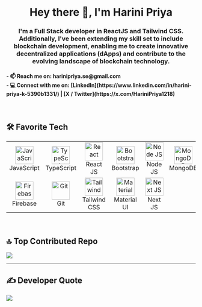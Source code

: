 <h1 align="center">Hey there 👋, I'm Harini Priya</h1>

<h3 align="center">
I'm a Full Stack developer in ReactJS and Tailwind CSS. Additionally, I've been extending my skill set to include blockchain development, enabling me to create innovative decentralized applications (dApps) and contribute to the evolving landscape of blockchain technology.
</h3>

<h4>
 - 📫 Reach me on: harinipriya.se@gmail.com <br />
 - 💻 Connect with me on: [LinkedIn](https://www.linkedin.com/in/harini-priya-k-5390b1331/) | [X / Twitter](https://x.com/HariniPriya1218)
</h4>



<br />

## 🛠️ Favorite Tech

<table align="center">
  <tr>
    <td align="center" width="96">
      <img src="https://upload.wikimedia.org/wikipedia/commons/9/99/Unofficial_JavaScript_logo_2.svg" width="48" height="48" alt="JavaScript" /><br>JavaScript
    </td>
    <td align="center" width="96">
      <img src="https://upload.wikimedia.org/wikipedia/commons/4/4c/Typescript_logo_2020.svg" width="48" height="48" alt="TypeScript" /><br>TypeScript
    </td>
    <td align="center" width="96">
      <img src="https://brandlogos.net/wp-content/uploads/2020/09/react-logo.png" width="48" height="48" alt="React" /><br>React JS
    </td>
    <td align="center" width="96">
      <img src="https://cdn.worldvectorlogo.com/logos/bootstrap-4.svg" width="48" height="48" alt="Bootstrap" /><br>Bootstrap
    </td>
    <td align="center" width="96">
      <img src="https://upload.wikimedia.org/wikipedia/commons/d/d9/Node.js_logo.svg" width="48" height="48" alt="Node JS" /><br>Node JS
    </td>
    <td align="center" width="96">
      <img src="https://w7.pngwing.com/pngs/956/695/png-transparent-mongodb-original-wordmark-logo-icon-thumbnail.png" width="48" height="48" alt="MongoDB" /><br>MongoDB
    </td>
  </tr>
  <tr>
    <td align="center" width="96">
      <img src="https://4.bp.blogspot.com/-rtNRVM3aIvI/XJX_U07Z-II/AAAAAAAAJXY/YpdOo490FTgdKOxM4qDG-2-EzcNFAWkKACK4BGAYYCw/s1600/logo%2Bfirebase%2Bicon.png" width="48" height="48" alt="Firebase" /><br>Firebase
    </td>
    <td align="center" width="96">
      <img src="https://upload.wikimedia.org/wikipedia/commons/3/3f/Git_icon.svg" width="48" height="48" alt="Git" /><br>Git
    </td>
    <td align="center" width="96">
      <img src="https://upload.wikimedia.org/wikipedia/commons/d/d5/Tailwind_CSS_Logo.svg" width="48" height="48" alt="Tailwind" /><br>Tailwind CSS
    </td>
    <td align="center" width="96">
      <img src="https://media.zeemly.com/zeemly/product/material-ui.png" width="48" height="48" alt="Material UI" /><br>Material UI
    </td>
    <td align="center" width="96">
      <img src="https://cdn.worldvectorlogo.com/logos/next-js.svg" width="48" height="48" alt="Next JS" /><br>Next JS
    </td>
  </tr>
</table>

<br />





## 🔝 Top Contributed Repo

![](https://github-contributor-stats.vercel.app/api?username=Hariniha&limit=5&theme=dark&combine_all_yearly_contributions=true)

---

## ✍️ Developer Quote

![](https://quotes-github-readme.vercel.app/api?type=horizontal&theme=radical)
